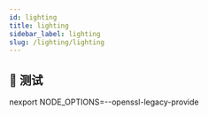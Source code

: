```yaml
---
id: lighting
title: lighting
sidebar_label: lighting
slug: /lighting/lighting
---
```


## 🤠 测试
nexport NODE_OPTIONS=--openssl-legacy-provide
